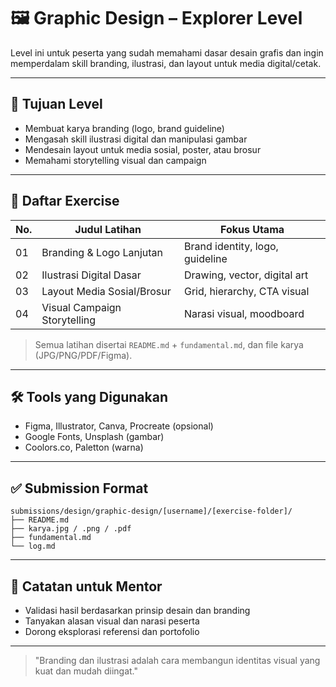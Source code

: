 # 🖼️ Graphic Design – Explorer Level

Level ini untuk peserta yang sudah memahami dasar desain grafis dan ingin memperdalam skill branding, ilustrasi, dan layout untuk media digital/cetak.

---

## 🎯 Tujuan Level

- Membuat karya branding (logo, brand guideline)
- Mengasah skill ilustrasi digital dan manipulasi gambar
- Mendesain layout untuk media sosial, poster, atau brosur
- Memahami storytelling visual dan campaign

---

## 📁 Daftar Exercise

| No. | Judul Latihan                | Fokus Utama                  |
|-----|------------------------------|------------------------------|
| 01  | Branding & Logo Lanjutan     | Brand identity, logo, guideline|
| 02  | Ilustrasi Digital Dasar      | Drawing, vector, digital art |
| 03  | Layout Media Sosial/Brosur   | Grid, hierarchy, CTA visual  |
| 04  | Visual Campaign Storytelling | Narasi visual, moodboard     |

> Semua latihan disertai `README.md` + `fundamental.md`, dan file karya (JPG/PNG/PDF/Figma).

---

## 🛠 Tools yang Digunakan

- Figma, Illustrator, Canva, Procreate (opsional)
- Google Fonts, Unsplash (gambar)
- Coolors.co, Paletton (warna)

---

## ✅ Submission Format

```
submissions/design/graphic-design/[username]/[exercise-folder]/
├── README.md
├── karya.jpg / .png / .pdf
├── fundamental.md
└── log.md
```

---

## 💬 Catatan untuk Mentor

- Validasi hasil berdasarkan prinsip desain dan branding
- Tanyakan alasan visual dan narasi peserta
- Dorong eksplorasi referensi dan portofolio

---

> "Branding dan ilustrasi adalah cara membangun identitas visual yang kuat dan mudah diingat."
